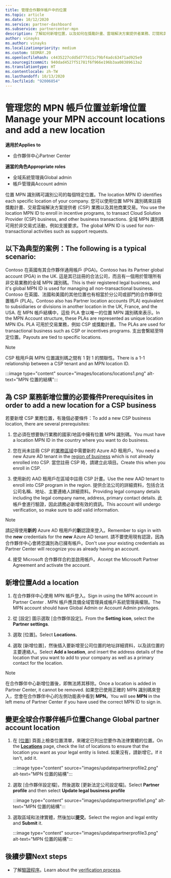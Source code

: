```yaml
---
title: 管理合作夥伴帳戶中的位置
ms.topic: article
ms.date: 10/12/2020
ms.service: partner-dashboard
ms.subservice: partnercenter-mpn
description: 了解如何新增位置，以及如何在獎勵計畫、雲端解決方案提供者業務、訂閱和其他交易中使用 MPN 識別碼。
author: vinayks
ms.author: vinayks
ms.localizationpriority: medium
ms.custom: SEOMAY.20
ms.openlocfilehash: c4435227cdd5d777d11c79bf4adc63471ad925e9
ms.sourcegitcommit: 940dad4527f51781f6f966e196b3aa08389613a2
ms.translationtype: HT
ms.contentlocale: zh-TW
ms.lasthandoff: 10/13/2020
ms.locfileid: "92006854"
---
```

# <a name="manage-your-mpn-account-locations-and-add-a-new-location"></a><span data-ttu-id="d4fd4-103">管理您的 MPN 帳戶位置並新增位置</span><span class="sxs-lookup"><span data-stu-id="d4fd4-103">Manage your MPN account locations and add a new location</span></span>

<span data-ttu-id="d4fd4-104">**適用於**</span><span class="sxs-lookup"><span data-stu-id="d4fd4-104">**Applies to**</span></span>

- <span data-ttu-id="d4fd4-105">合作夥伴中心</span><span class="sxs-lookup"><span data-stu-id="d4fd4-105">Partner Center</span></span>

<span data-ttu-id="d4fd4-106">**適當的角色**</span><span class="sxs-lookup"><span data-stu-id="d4fd4-106">**Appropriate roles**</span></span>

- <span data-ttu-id="d4fd4-107">全域系統管理員</span><span class="sxs-lookup"><span data-stu-id="d4fd4-107">Global admin</span></span>
- <span data-ttu-id="d4fd4-108">帳戶管理員</span><span class="sxs-lookup"><span data-stu-id="d4fd4-108">Account admin</span></span>

<span data-ttu-id="d4fd4-109">位置 MPN 識別碼可識別公司的每個特定位置。</span><span class="sxs-lookup"><span data-stu-id="d4fd4-109">The location MPN ID identifies each specific location of your company.</span></span> <span data-ttu-id="d4fd4-110">您可以使用位置 MPN 識別碼來註冊獎勵計畫、交易雲端解決方案提供者 (CSP) 業務以及其他商業交易。</span><span class="sxs-lookup"><span data-stu-id="d4fd4-110">You use the location MPN ID to enroll in incentive programs, to transact Cloud Solution Provider (CSP) business, and other business transactions.</span></span> <span data-ttu-id="d4fd4-111">全域 MPN 識別碼可用於非交易式活動，例如支援要求。</span><span class="sxs-lookup"><span data-stu-id="d4fd4-111">The global MPN ID is used for non-transactional activities such as support requests.</span></span>

## <a name="the-following-is-a-typical-scenario"></a><span data-ttu-id="d4fd4-112">以下為典型的案例：</span><span class="sxs-lookup"><span data-stu-id="d4fd4-112">The following is a typical scenario:</span></span>

<span data-ttu-id="d4fd4-113">Contoso 在英國有其合作夥伴通用帳戶 (PGA)。</span><span class="sxs-lookup"><span data-stu-id="d4fd4-113">Contoso has its Partner global account (PGA) in the UK.</span></span> <span data-ttu-id="d4fd4-114">這是其已註冊的合法公司，而且有一個用於管理所有非交易業務的全域 MPN 識別碼。</span><span class="sxs-lookup"><span data-stu-id="d4fd4-114">This is their registered legal business, and it's global MPN ID is used for managing all non-transactional business.</span></span> <span data-ttu-id="d4fd4-115">Contoso 在英國、法國和美國的其他位置也有相當於分公司或部門的合作夥伴位置帳戶 (PLA)。</span><span class="sxs-lookup"><span data-stu-id="d4fd4-115">Contoso also has Partner location accounts (PLA) equivalent to subsidiaries or divisions in another location in the UK, France, and the USA.</span></span> <span data-ttu-id="d4fd4-116">在 MPN 帳戶結構中，這些 PLA 會以唯一的位置 MPN 識別碼來表示。</span><span class="sxs-lookup"><span data-stu-id="d4fd4-116">In the MPN Account structure, these PLAs are represented as unique location MPN IDs.</span></span> <span data-ttu-id="d4fd4-117">PLA 可用於交易業務，例如 CSP 或獎勵計畫。</span><span class="sxs-lookup"><span data-stu-id="d4fd4-117">The PLAs are used for transactional business such as CSP or incentives programs.</span></span> <span data-ttu-id="d4fd4-118">支出會繫結至特定位置。</span><span class="sxs-lookup"><span data-stu-id="d4fd4-118">Payouts are tied to specific locations.</span></span> 

>[!NOTE]
><span data-ttu-id="d4fd4-119">CSP 租用戶與 MPN 位置識別碼之間有 1 對 1 的關聯性。</span><span class="sxs-lookup"><span data-stu-id="d4fd4-119">There is a 1-1 relationship between a CSP tenant and an MPN location ID.</span></span>

:::image type="content" source="images/locations/locations1.png" alt-text="MPN 位置的結構":::

## <a name="prerequisites-in-order-to-add-a-new-location-for-a-csp-business"></a><span data-ttu-id="d4fd4-121">為 CSP 業務新增位置的必要條件</span><span class="sxs-lookup"><span data-stu-id="d4fd4-121">Prerequisites in order to add a new location for a CSP business</span></span>

<span data-ttu-id="d4fd4-122">若要新增 CSP 業務位置，有幾個必要條件：</span><span class="sxs-lookup"><span data-stu-id="d4fd4-122">To add a new CSP business location, there are several prerequisites:</span></span>

1. <span data-ttu-id="d4fd4-123">您必須在想要執行業務的國家/地區中擁有位置 MPN 識別碼。</span><span class="sxs-lookup"><span data-stu-id="d4fd4-123">You must have a location MPN ID in the country where you want to do business.</span></span>

1. <span data-ttu-id="d4fd4-124">您在尚未註冊 CSP 的[業務區域](regional-authorization-overview.md)中需要新的 Azure AD 租用戶。</span><span class="sxs-lookup"><span data-stu-id="d4fd4-124">You need a new Azure AD tenant in the [region of business](regional-authorization-overview.md) which is not already enrolled into CSP.</span></span> <span data-ttu-id="d4fd4-125">當您註冊 CSP 時，請建立此項目。</span><span class="sxs-lookup"><span data-stu-id="d4fd4-125">Create this when you enroll in CSP.</span></span>
 
3. <span data-ttu-id="d4fd4-126">使用新的 AAD 租用戶在區域中註冊 CSP 計畫。</span><span class="sxs-lookup"><span data-stu-id="d4fd4-126">Use the new AAD tenant to enroll into CSP program in the region.</span></span>
<span data-ttu-id="d4fd4-127">提供合法公司的詳細資料，包括合法公司名稱、地址、主要連絡人詳細資料。</span><span class="sxs-lookup"><span data-stu-id="d4fd4-127">Providing legal company details including the legal company name, address, primary contact details.</span></span> <span data-ttu-id="d4fd4-128">此帳戶會進行驗證，因此請務必新增有效的資訊。</span><span class="sxs-lookup"><span data-stu-id="d4fd4-128">This account will undergo verification, so make sure to add valid information.</span></span>

>[!NOTE] 
 ><span data-ttu-id="d4fd4-129">請記得使用**新的** Azure AD 租用戶的**新**認證來登入。</span><span class="sxs-lookup"><span data-stu-id="d4fd4-129">Remember to sign in with the **new** credentials for the **new** Azure AD tenant.</span></span> <span data-ttu-id="d4fd4-130">請不要使用現有認證，因為合作夥伴中心會將您識別為已擁有帳戶。</span><span class="sxs-lookup"><span data-stu-id="d4fd4-130">Don't use your existing credentials as Partner Center will recognize you as already having an account.</span></span>

4. <span data-ttu-id="d4fd4-131">接受 Microsoft 合作夥伴合約並啟用帳戶。</span><span class="sxs-lookup"><span data-stu-id="d4fd4-131">Accept the Microsoft Partner Agreement and activate the account.</span></span>

## <a name="add-a-location"></a><span data-ttu-id="d4fd4-132">新增位置</span><span class="sxs-lookup"><span data-stu-id="d4fd4-132">Add a location</span></span>

1. <span data-ttu-id="d4fd4-133">在合作夥伴中心使用 MPN 帳戶登入。</span><span class="sxs-lookup"><span data-stu-id="d4fd4-133">Sign in using the MPN account in Partner Center .</span></span> <span data-ttu-id="d4fd4-134">MPN 帳戶應具備全域管理員或帳戶系統管理員權限。</span><span class="sxs-lookup"><span data-stu-id="d4fd4-134">The MPN account should have Global Admin or Account Admin privileges.</span></span> 

1. <span data-ttu-id="d4fd4-135">從 [設定] 圖示選取 [合作夥伴設定]。</span><span class="sxs-lookup"><span data-stu-id="d4fd4-135">From the **Setting icon**, select the **Partner settings**.</span></span>

2. <span data-ttu-id="d4fd4-136">選取 [位置]。</span><span class="sxs-lookup"><span data-stu-id="d4fd4-136">Select **Locations.**</span></span>

3. <span data-ttu-id="d4fd4-137">選取 [新增位置]，然後插入要新增至公司位置的地址詳細資料，以及該位置的主要連絡人。</span><span class="sxs-lookup"><span data-stu-id="d4fd4-137">Select **Add a location**, and insert the address details of the location that you want to add to your company as well as a primary contact for the location.</span></span>

> [!NOTE]
> <span data-ttu-id="d4fd4-138">在合作夥伴中心新增位置後，即無法將其移除。</span><span class="sxs-lookup"><span data-stu-id="d4fd4-138">Once a location is added in Partner Center, it cannot be removed.</span></span> <span data-ttu-id="d4fd4-139">如果您已使用正確的 MPN 識別碼來登入，您會在合作夥伴中心的左側功能表中看到 **MPN**。</span><span class="sxs-lookup"><span data-stu-id="d4fd4-139">You will see **MPN** in the left menu of Partner Center if you have used the correct MPN ID to sign in.</span></span>

## <a name="change-global-partner-account-location"></a><span data-ttu-id="d4fd4-140">變更全球合作夥伴帳戶位置</span><span class="sxs-lookup"><span data-stu-id="d4fd4-140">Change Global partner account location</span></span>

1. <span data-ttu-id="d4fd4-141">在 [[位置]](https://partner.microsoft.com/pcv/accountsettings/locationsprofile) 頁面上檢查位置清單，來確定已列出您要作為法律實體的位置。</span><span class="sxs-lookup"><span data-stu-id="d4fd4-141">On the **[Locations](https://partner.microsoft.com/pcv/accountsettings/locationsprofile)** page, check the list of locations to ensure that the location you want as your legal entity is listed.</span></span> <span data-ttu-id="d4fd4-142">如果沒有，請新增它。</span><span class="sxs-lookup"><span data-stu-id="d4fd4-142">If it isn't, add it.</span></span>

   :::image type="content" source="images/updatepartnerprofile2.png" alt-text="MPN 位置的結構":::

2. <span data-ttu-id="d4fd4-144">選取 [合作夥伴設定檔]，然後選取 [更新法定公司設定檔]。</span><span class="sxs-lookup"><span data-stu-id="d4fd4-144">Select **Partner profile** and then select **Update legal business profile**</span></span>

   :::image type="content" source="images/updatepartnerprofile1.png" alt-text="MPN 位置的結構":::

3. <span data-ttu-id="d4fd4-146">選取區域和法律實體，然後加以**提交**。</span><span class="sxs-lookup"><span data-stu-id="d4fd4-146">Select the region and legal entity and **Submit** it.</span></span>

   :::image type="content" source="images/updatepartnerprofile3.png" alt-text="MPN 位置的結構":::

## <a name="next-steps"></a><span data-ttu-id="d4fd4-148">後續步驟</span><span class="sxs-lookup"><span data-stu-id="d4fd4-148">Next steps</span></span>

- <span data-ttu-id="d4fd4-149">了解[驗證程序](verification-responses.md)。</span><span class="sxs-lookup"><span data-stu-id="d4fd4-149">Learn about the [verification process](verification-responses.md).</span></span>
